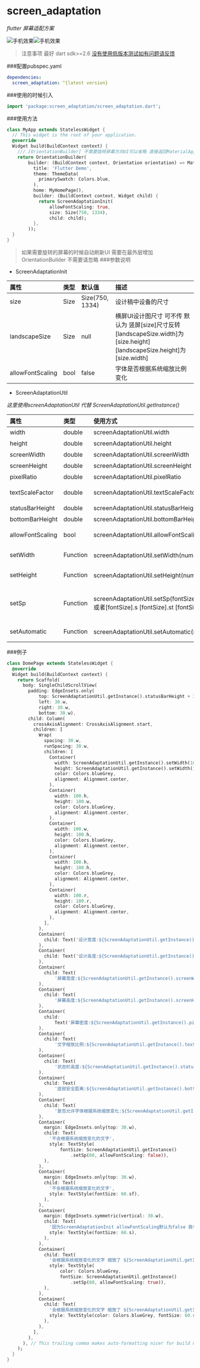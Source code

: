 # screen_adaptation

 *flutter 屏幕适配方案*
 
![手机效果](./example/dome1.jpeg)![手机效果](./example/dome2.jpeg)
 
 
> 注意事项 最好 dart sdk>=2.6 [没有使用低版本测试如有问题请反馈]()
 
###配置pubspec.yaml
```yaml
dependencies:
  screen_adaptation: ^{latest version}
```
###使用的时候引入
```dart
import 'package:screen_adaptation/screen_adaptation.dart';
```
###使用方法
```dart
class MyApp extends StatelessWidget {
  // This widget is the root of your application.
  @override
  Widget build(BuildContext context) {
    /// [OrientationBuilder] 不需要旋转屏幕方向UI可以省略 直接返回MaterialApp
    return OrientationBuilder(
        builder: (BuildContext context, Orientation orientation) => MaterialApp(
          title: 'Flutter Demo',
          theme: ThemeData(
            primarySwatch: Colors.blue,
          ),
          home: MyHomePage(),
          builder: (BuildContext context, Widget child) {
            return ScreenAdaptationInit(
                allowFontScaling: true,
                size: Size(750, 1334),
                child: child);
          },
        ));
  }
}
```
> 如果需要旋转的屏幕的时候自动刷新UI 需要在最外层增加 OrientationBuilder 不需要请忽略 
###参数说明
- ScreenAdaptationInit

|属性|类型|默认值|描述|
|:---|:---|:---|:---|
|size|Size|Size(750, 1334)|设计稿中设备的尺寸|
|landscapeSize|Size|null|横屏UI设计图尺寸 可不传 默认为 竖屏[size]尺寸反转 [landscapeSize.width]为[size.height] [landscapeSize.height]为[size.width]|
|allowFontScaling|bool|false|字体是否根据系统缩放比例变化|

- ScreenAdaptationUtil

*这里使用screenAdaptationUtil 代替 ScreenAdaptationUtil.getInstance()*

|属性|类型|使用方式|描述|
|:---|:---|:---|:---|
|width|double|screenAdaptationUtil.width|设计宽度
|height|double|screenAdaptationUtil.height|设计高度
|screenWidth|double|screenAdaptationUtil.screenWidth|屏幕宽度
|screenHeight|double|screenAdaptationUtil.screenHeight|屏幕高度
|pixelRatio|double|screenAdaptationUtil.pixelRatio|屏幕密度
|textScaleFactor|double|screenAdaptationUtil.textScaleFactor|系统字体缩放比例
|statusBarHeight|double|screenAdaptationUtil.statusBarHeight|状态栏高度
|bottomBarHeight|double|screenAdaptationUtil.bottomBarHeight|底部安全距离
|allowFontScaling|bool|screenAdaptationUtil.allowFontScaling|是否允许字体根据系统缩放 
|setWidth|Function|screenAdaptationUtil.setWidth(num)或者[num].w|根据宽度进行适配 
|setHeight|Function|screenAdaptationUtil.setHeight(num)或者[num].h|根据高度进行适配 
|setSp|Function|screenAdaptationUtil.setSp(fontSize,allowFontScaling:true/false)或者[fontSize].s [fontSize].st [fontSize].sf|文字适配  allowFontScaling 是否允许系统缩放
|setAutomatic|Function|screenAdaptationUtil.setAutomatic(num)或者[num].r|根据宽高比例较小的适配 

###例子
```dart
class DomePage extends StatelessWidget {
  @override
  Widget build(BuildContext context) {
    return Scaffold(
      body: SingleChildScrollView(
        padding: EdgeInsets.only(
            top: ScreenAdaptationUtil.getInstance().statusBarHeight + 30.w,
            left: 30.w,
            right: 30.w,
            bottom: 30.w),
        child: Column(
          crossAxisAlignment: CrossAxisAlignment.start,
          children: [
            Wrap(
              spacing: 30.w,
              runSpacing: 30.w,
              children: [
                Container(
                  width: ScreenAdaptationUtil.getInstance().setWidth(100),
                  height: ScreenAdaptationUtil.getInstance().setWidth(100),
                  color: Colors.blueGrey,
                  alignment: Alignment.center,
                ),
                Container(
                  width: 100.h,
                  height: 100.w,
                  color: Colors.blueGrey,
                  alignment: Alignment.center,
                ),
                Container(
                  width: 100.w,
                  height: 100.h,
                  color: Colors.blueGrey,
                  alignment: Alignment.center,
                ),
                Container(
                  width: 100.h,
                  height: 100.h,
                  color: Colors.blueGrey,
                  alignment: Alignment.center,
                ),
                Container(
                  width: 100.r,
                  height: 100.r,
                  color: Colors.blueGrey,
                  alignment: Alignment.center,
                ),
              ],
            ),
            Container(
              child: Text('设计宽度:${ScreenAdaptationUtil.getInstance().width}'),
            ),
            Container(
              child: Text('设计高度:${ScreenAdaptationUtil.getInstance().height}'),
            ),
            Container(
              child: Text(
                  '屏幕宽度:${ScreenAdaptationUtil.getInstance().screenWidth}'),
            ),
            Container(
              child: Text(
                  '屏幕高度:${ScreenAdaptationUtil.getInstance().screenHeight}'),
            ),
            Container(
              child:
                  Text('屏幕密度:${ScreenAdaptationUtil.getInstance().pixelRatio}'),
            ),
            Container(
              child: Text(
                  '文字缩放比例:${ScreenAdaptationUtil.getInstance().textScaleFactor}'),
            ),
            Container(
              child: Text(
                  '状态栏高度:${ScreenAdaptationUtil.getInstance().statusBarHeight}'),
            ),
            Container(
              child: Text(
                  '底部安全距离:${ScreenAdaptationUtil.getInstance().bottomBarHeight}'),
            ),
            Container(
              child: Text(
                  '是否允许字体根据系统缩放变化:${ScreenAdaptationUtil.getInstance().allowFontScaling}'),
            ),
            Container(
              margin: EdgeInsets.only(top: 30.w),
              child: Text(
                '不会根据系统缩放变化的文字',
                style: TextStyle(
                    fontSize: ScreenAdaptationUtil.getInstance()
                        .setSp(60, allowFontScaling: false)),
              ),
            ),
            Container(
              margin: EdgeInsets.only(top: 30.w),
              child: Text(
                '不会根据系统缩放变化的文字',
                style: TextStyle(fontSize: 60.sf),
              ),
            ),
            Container(
              margin: EdgeInsets.symmetric(vertical: 30.w),
              child: Text(
                '因为ScreenAdaptationInit allowFontScaling默认为false 我也不会变化',
                style: TextStyle(fontSize: 60.s),
              ),
            ),
            Container(
              child: Text(
                '会根据系统缩放变化的文字 缩放了 ${ScreenAdaptationUtil.getInstance().textScaleFactor}',
                style: TextStyle(
                    color: Colors.blueGrey,
                    fontSize: ScreenAdaptationUtil.getInstance()
                        .setSp(60, allowFontScaling: true)),
              ),
            ),
            Container(
              child: Text(
                '会根据系统缩放变化的文字 缩放了 ${ScreenAdaptationUtil.getInstance().textScaleFactor}',
                style: TextStyle(color: Colors.blueGrey, fontSize: 60.st),
              ),
            ),
          ],
        ),
      ), // This trailing comma makes auto-formatting nicer for build methods.
    );
  }
}
```
